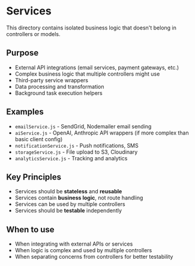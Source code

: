 # Services

This directory contains isolated business logic that doesn't belong in controllers or models.

## Purpose

- External API integrations (email services, payment gateways, etc.)
- Complex business logic that multiple controllers might use
- Third-party service wrappers
- Data processing and transformation
- Background task execution helpers

## Examples

- `emailService.js` - SendGrid, Nodemailer email sending
- `aiService.js` - OpenAI, Anthropic API wrappers (if more complex than basic client config)
- `notificationService.js` - Push notifications, SMS
- `storageService.js` - File upload to S3, Cloudinary
- `analyticsService.js` - Tracking and analytics

## Key Principles

- Services should be **stateless** and **reusable**
- Services contain **business logic**, not route handling
- Services can be used by multiple controllers
- Services should be **testable** independently

## When to use

- When integrating with external APIs or services
- When logic is complex and used by multiple controllers
- When separating concerns from controllers for better testability

